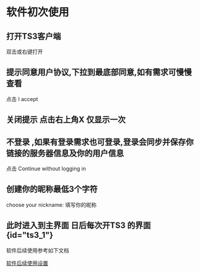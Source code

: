 # 软件初次使用

## 打开TS3客户端

双击或右键打开

## 提示同意用户协议,下拉到最底部同意,如有需求可慢慢查看

点击 I accept

## 关闭提示 点击右上角X 仅显示一次

## 不登录 ,如果有登录需求也可登录,登录会同步并保存你链接的服务器信息及你的用户信息

点击 Continue without logging in

## 创建你的昵称最低3个字符

choose your nickname: 填写你的昵称

## 此时进入到主界面 日后每次开TS3 的界面 {id="ts3_1"}


软件后续使用参考如下文档

[软件后续使用设置](软件后续使用.md)

